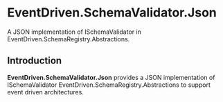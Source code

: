 # EventDriven.SchemaValidator.Json

A JSON implementation of ISchemaValidator in EventDriven.SchemaRegistry.Abstractions.

## Introduction

**EventDriven.SchemaValidator.Json** provides a JSON implementation of ISchemaValidator EventDriven.SchemaRegistry.Abstractions to support event driven architectures.

